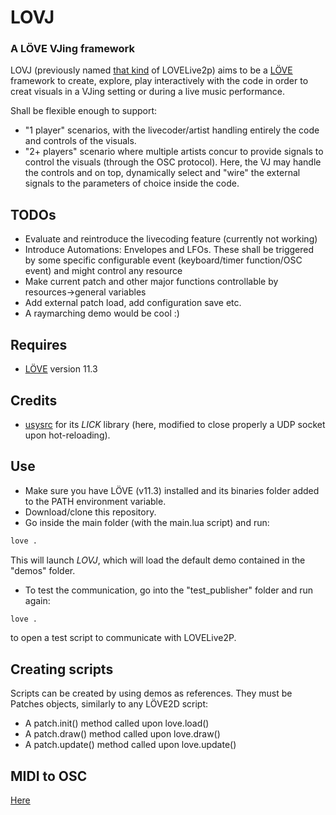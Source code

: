 # LOVJ
### A LÖVE VJing framework 


LOVJ (previously named [that kind](https://en.wikipedia.org/wiki/Love_Live!) of LOVELive2p) aims to be a [LÖVE](https://love2d.org/) framework to create, explore, play interactively with the code in order to creat visuals in a VJing setting or during a live music performance.

Shall be flexible enough to support:
- "1 player" scenarios, with the livecoder/artist handling entirely the code and controls of the visuals.
- "2+ players" scenario where multiple artists concur to provide signals to control the visuals (through the OSC protocol). 
Here, the VJ may handle the controls and on top, dynamically select and "wire" the external signals to the parameters of choice inside the code.


## TODOs
- Evaluate and reintroduce the livecoding feature (currently not working)
- Introduce Automations: Envelopes and LFOs. These shall be triggered by some specific configurable event (keyboard/timer function/OSC event) and might control any resource
- Make current patch and other major functions controllable by resources->general variables
- Add external patch load, add configuration save etc.
- A raymarching demo would be cool :)

## Requires
- [LÖVE](https://love2d.org/) version 11.3


## Credits
- [usysrc](https://github.com/usysrc) for its *LICK* library (here, modified to close properly a UDP socket upon hot-reloading).


## Use

- Make sure you have LÖVE (v11.3) installed and its binaries folder added to the PATH environment variable.
- Download/clone this repository.
- Go inside the main folder (with the main.lua script) and run:
```sh
love .
```
This will launch *LOVJ*, which will load the default demo contained in the "demos" folder.

- To test the communication, go into the "test_publisher" folder and run again:
```sh
love .
```
to open a test script to communicate with LOVELive2P.

## Creating scripts
Scripts can be created by using demos as references.
They must be Patches objects, similarly to any LÖVE2D script:
- A patch.init() method called upon love.load()
- A patch.draw() method called upon love.draw()
- A patch.update() method called upon love.update()


## MIDI to OSC
[Here](https://github.com/Merutochan/MIDI2OSC) 